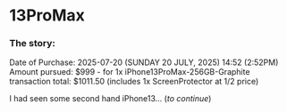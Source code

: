 # 13ProMax




### The story:

Date of Purchase: 2025-07-20 (SUNDAY 20 JULY, 2025) 14:52 (2:52PM)\
Amount pursued: $999 - for 1x iPhone13ProMax-256GB-Graphite\
transaction total: $1011.50  (includes 1x ScreenProtector at 1/2 price)

I had seen some second hand iPhone13... (*to continue*)
